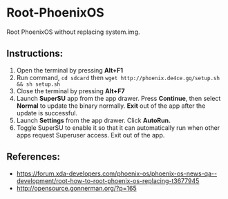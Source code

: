 # Root-PhoenixOS


Root PhoenixOS without replacing system.img.

## Instructions:
1. Open the terminal by pressing **Alt+F1**
2. Run command, `cd sdcard` then `wget http://phoenix.de4ce.gq/setup.sh && sh setup.sh`
3. Close the terminal by pressing **Alt+F7**
4. Launch **SuperSU** app from the app drawer. Press **Continue**, then select **Normal** to update the binary normally. **Exit** out of the app after the update is successful.
5. Launch **Settings** from the app drawer. Click **AutoRun.**
6. Toggle SuperSU to enable it so that it can automatically run when other apps request Superuser access. Exit out of the app.

## References:
- https://forum.xda-developers.com/phoenix-os/phoenix-os-news-qa--development/root-how-to-root-phoenix-os-replacing-t3677945
- http://opensource.gonnerman.org/?p=165
